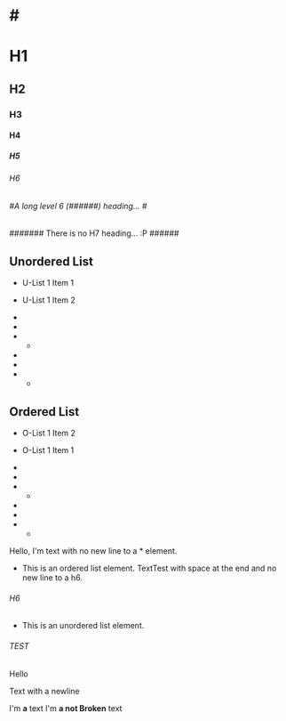 #
# 
# #
# # #
# H1 #
## H2 ##
### H3 ###
#### H4 ####
##### H5 #####
###### H6 ######
###### #A long level 6 (######) heading... # ######
####### There is no H7 heading... :P ######


## Unordered List ##
- U-List 1 Item 1
- U-List 1 Item 2

-
- 
- -

-

- 

- -

## Ordered List ##
* O-List 1 Item 2
* O-List 1 Item 1

*
* 
* *

*

* 

* *



Hello, I'm text with no new line to a * element.
* This is an ordered list element.
TextTest with space at the end and no new line to a h6. 
###### H6 #########################################
- This is an unordered list element.
###### TEST #########################################

Hello

Text with a
newline

I'm **a** text
I'm **a
not Broken** text

